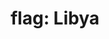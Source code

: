 ---
layout: flags
title: "flag: Libya"
emoji: flag_libya
permalink: 🇱🇾.html
image: assets/img/3moji/flag_libya.png
---